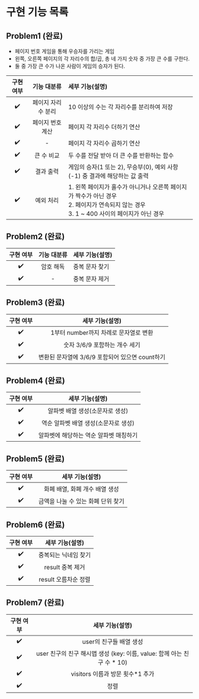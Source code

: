 # 구현 기능 목록

## Problem1 (완료)

- 페이지 번호 게임을 통해 우승자를 가리는 게임
- 왼쪽, 오른쪽 페이지의 각 자리수의 합/곱, 총 네 가지 숫자 중 가장 큰 수를 구한다.
- 둘 중 가장 큰 수가 나온 사람이 게임의 승자가 된다.

| 구현 여부 |기능 대분류| 세부 기능(설명)                                                                                   |
|:-----:|:------:|:--------------------------------------------------------------------------------------------|
|  ✔️   |페이지 자리수 분리| 10 이상의 수는 각 자리수를 분리하여 저장                                                                    |
|  ✔️   |페이지 번호 계산| 페이지 각 자리수 더하기 연산                                                                            |
|  ✔️   |-| 페이지 각 자리수 곱하기 연산                                                                            |
|  ✔️   |큰 수 비교| 두 수를 전달 받아 더 큰 수를 반환하는 함수                                                                   |
|  ✔️   |결과 출력| 게임의 승자(1 또는 2), 무승부(0), 예외 사항(-1) 중 결과에 해당하는 값 출력                                           |
|  ✔️   |예외 처리| 1. 왼쪽 페이지가 홀수가 아니거나 오른쪽 페이지가 짝수가 아닌 경우<br/>2. 페이지가 연속되지 않는 경우<br/>3. 1 ~ 400 사이의 페이지가 아닌 경우 |

## Problem2 (완료)
| 구현 여부 | 기능 대분류 | 세부 기능(설명) |
|:-----:|:------:|:----------|
|  ✔️   | 암호 해독  | 중복 문자 찾기  |
|  ✔️   |   -    | 중복 문자 제거           |

## Problem3 (완료)
| 구현 여부 |             세부 기능(설명)             |
|:-----:|:---------------------------------:|
|  ✔️   |     1부터 number까지 차례로 문자열로 변환      |
|  ✔️   |        숫자 3/6/9 포함하는 개수 세기        |
|  ✔️   | 변환된 문자열에 3/6/9 포함되어 있으면 count하기 | 

## Problem4 (완료)
| 구현 여부 |     세부 기능(설명)      |
|:-----:|:------------------:|
|  ✔️   | 알파벳 배열 생성(소문자로 생성) |
|  ✔️   |    역순 알파벳 배열 생성(소문자로 생성)    |
|  ✔️   |알파벳에 해당하는 역순 알파벳 매칭하기|


## Problem5 (완료)
| 구현 여부 |      세부 기능(설명)       |
|:-----:|:--------------------:|
|  ✔️   |  화폐 배열, 화폐 개수 배열 생성  |
|   ✔️    | 금액을 나눌 수 있는 화폐 단위 찾기 |

## Problem6 (완료)
| 구현 여부 |  세부 기능(설명)  |
|:-----:|:-----------:|
|  ✔️   | 중복되는 닉네임 찾기 |
|  ✔️   |result 중복 제거|
|  ✔️   |result 오름차순 정렬|

## Problem7 (완료)
| 구현 여부 |                      세부 기능(설명)                       |
|:-----:|:----------------------------------------------------:|
|  ✔️   |                   user의 친구들 배열 생성                    |
|  ✔️   | user 친구의 친구 해시맵 생성 (key: 이름, value: 함께 아는 친구 수 * 10) |
|  ✔️   |visitors 이름과 방문 횟수*1 추가|
|  ✔️   |                          정렬                          |